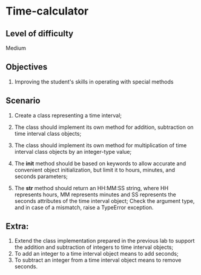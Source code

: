 # Time-calculator

## Level of difficulty

Medium

## Objectives

1. Improving the student's skills in operating with special methods

## Scenario
1. Create a class representing a time interval;

2. The class should implement its own method for addition, subtraction on time interval class objects;

3. The class should implement its own method for multiplication of time interval class objects by an integer-type value;

4. The __init__ method should be based on keywords to allow accurate and convenient object initialization, but limit it to hours, minutes, and seconds parameters;

5. The __str__ method should return an HH:MM:SS string, where HH represents hours, MM represents minutes and SS represents the seconds attributes of the time interval object;
   Check the argument type, and in case of a mismatch, raise a TypeError exception.

## Extra:

1.  Extend the class implementation prepared in the previous lab to support the addition and subtraction of integers to time interval objects;
2.  To add an integer to a time interval object means to add seconds;
3.  To subtract an integer from a time interval object means to remove seconds.
